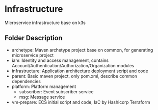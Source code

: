 # Infrastructure
Microservice infrastructure base on k3s

## Folder Description

- archetype: Maven archetype project base on common, for generating microservice project
- iam: Identity and access management, contains Account/Authentication/Authorization/Organization modules
- infrastructure: Application architecture deployment script and code
- parent: Basic maven project, only pom.xml, describe common dependencies 
- platform: Platform management
  - subscriber: Event subscriber service
  - msg: Message service 
- vm-prepare: ECS initial script and code, IaC by Hashicorp Terraform
